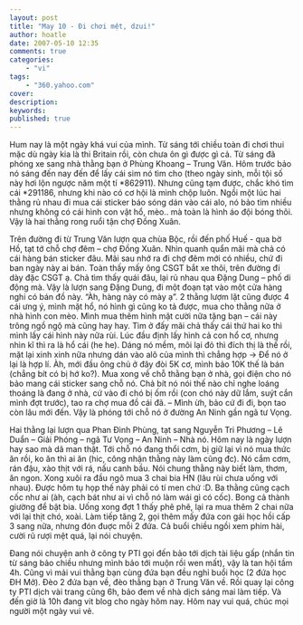 ```yaml
---
layout: post
title: "May 10 - Đi chơi mệt, dzui!"
author: hoatle
date: 2007-05-10 12:35
comments: true
categories:
    - "vi"
tags:
    - "360.yahoo.com"
cover:
description:
keywords:
published: true
---
```


Hum nay là một ngày khá vui của mình. Từ sáng tới chiều toàn đi chơi thui mặc dù ngày kia là thi
Britain rồi, còn chưa ôn gì được gì cả. Từ sáng đã phóng xe sang nhà thằng bạn ở Phùng Khoang –
Trung Văn. Hôm trước bảo nó sáng đến nay đến để lấy cái sim nó tìm cho (theo ngày sinh, mỗi tội số
này hơi lộn ngược năm một tí *862911). Nhưng cũng tạm được, chắc khó tìm cái *291186, nhưng khi nào
có cơ hội là mình chộp luôn. Ngồi một lúc hai thằng rủ nhau đi mua cái sticker báo sóng dán vào cái
alo, nó bảo tìm nhiều nhưng không có cái hình con vật hổ, mèo.. mà toàn là hình áo đội bóng thôi.
Vậy là hai thằng rong ruổi tận chợ Đồng Xuân.

<!-- more -->

Trên đường đi từ Trung Văn lượn qua chùa Bộc, rồi đến phố Huế - qua bờ Hồ, tạt tớ chỗ chợ đêm – chợ
Đồng Xuân. Nhìn quanh quẩn mãi mà chả có cái hàng bán sticker đâu. Mãi sau nhớ ra đi chợ đêm mới có
nhiều, chứ đi ban ngày này ai bán. Toàn thấy mấy ông CSGT bắt xe thôi, trên đường đi dày đặc CSGT ạ.
Chả tìm thấy quái đâu, lại rủ nhau qua Đặng Dung – phố di động mà. Vậy là lượn sang Đặng Dung, đi
một đoạn tạt vào một cửa hàng nghi có bán đồ này. “Àh, hàng này có mày ạ”. 2 thằng lượm lặt cũng
được 4 cái ưng ý, mình mặt hổ, nó hình gì cũng ko tả được, mua cho thằng nữa ở nhà hình con mèo.
Mình mua thêm hình mặt cười nữa tặng bạn – cái này trông ngồ ngộ mà cũng hay hay. Tìm ở đấy mãi chả
thấy cái thứ hai ko thì mình lấy cái hình này nữa rùi. Lúc đầu định lấy hình cả con hổ cơ, nhưng
nhìn kĩ thì ra là hổ cái (he he). Dáng nó mềm, môi lại đỏ thì đích thị là thế rồi, mặt lại xinh xinh
nữa nhưng dán vào alô của mình thì chẳng hợp -> Để nó ở lại là hợp lí. Àh, mới đầu ông chủ ở đây đòi
5K cơ, mình bảo 10K thế là bán (chẳng bít có bị hớ ko?). Mua xong về chỗ thằng bạn ở nhà, gọi điện
cho nó bảo mang cái sticker sang chỗ nó. Chả bít nó nói thế nào chỉ nghe loáng thoáng là đang ở nhà,
cứ vào đi chó bị ốm rồi (con chó này dữ lắm, suýt cắn mình đợt trước), tao ra chợ mua đồ cái đã.
– Mình ừh, bảo cứ đi đi, bọn tao còn lâu mới đến. Vậy là phóng tới chỗ nó ở đường An Ninh gần ngã tư
Vọng.

Hai thằng lại lượn qua Phan Đình Phùng, tạt sang Nguyễn Tri Phương – Lê Duẩn – Giải Phóng – ngã Tư
Vọng – An Ninh – Nhà nó. Hôm nay là ngày lượn hay sao mà dã man thật. Tới chỗ nó đang thổi cơm, bị
giữ lại vì nó mua thức ăn rồi, ko ăn thì ai ăn (hic, công nhận thằng này làm cũng đc). Nó cắm cơm,
rán đậu, xào thịt với rá, nấu canh bầu. Nói chung thằng này biết làm, thơm, ăn ngon. Xong xuôi ra
đầu ngõ mua 3 chai bia HN (lâu rùi chưa uống với nhau). Được hôm tụ họp thế này phải có tí men chứ
:D. Ba thằng cũng cạch cốc như ai (àh, cạch bát như ai vì chỗ nó làm wái gì có cốc). Bong cả thành
giường để bật bia. Uống xong đợt 1 thấy phê phê, lại ra mua thêm 2 chai nữa với lại thịt chó, xoài.
Làm tiếp tăng 2, gọi thêm mấy đứa con gái học hồi cấp 3 sang nữa, nhưng đón đuợc mỗi 2 đứa. Cả buổi
chiều ngồi xem phim hài, cười rũ rượi mệt quá, lại nói chuyện.

Đang nói chuyện anh ở công ty PTI gọi đến bảo tới dịch tài liệu gấp (nhắn tin từ sáng bảo chiều
nhưng mình bảo tới muộn rồi wen mất), vậy là tan hội tầm 4h. Cũng vì mải vui thằng bạn cùng đứa bạn
đều nghỉ buổi học (2 đứa học ĐH Mở). Đèo 2 đứa bạn về, đèo thằng bạn ở Trung Văn về. Rồi quay lại
công ty PTI dịch vài trang cũng 6h, bảo đem về nhà dịch sáng mai làm tiếp. Và đến giờ là 10h đang
vit blog cho ngày hôm nay. Hôm nay vui quá, chúc mọi người một ngày vui vẻ.
